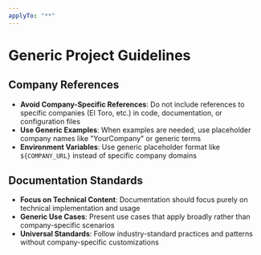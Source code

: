 ```yaml
---
applyTo: "**"
---
```


# Generic Project Guidelines

## Company References

- **Avoid Company-Specific References**: Do not include references to specific companies (El Toro, etc.) in code, documentation, or configuration files
- **Use Generic Examples**: When examples are needed, use placeholder company names like "YourCompany" or generic terms
- **Environment Variables**: Use generic placeholder format like `${COMPANY_URL}` instead of specific company domains

## Documentation Standards

- **Focus on Technical Content**: Documentation should focus purely on technical implementation and usage
- **Generic Use Cases**: Present use cases that apply broadly rather than company-specific scenarios
- **Universal Standards**: Follow industry-standard practices and patterns without company-specific customizations
